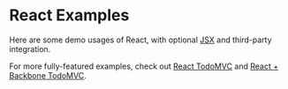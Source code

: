 # React Examples

Here are some demo usages of React, with optional [JSX](http://facebook.github.io/react/docs/jsx-in-depth.html) and third-party integration.

For more fully-featured examples, check out [React TodoMVC](http://todomvc.com/architecture-examples/react/) and [React + Backbone TodoMVC](http://todomvc.com/labs/architecture-examples/react-backbone/).
